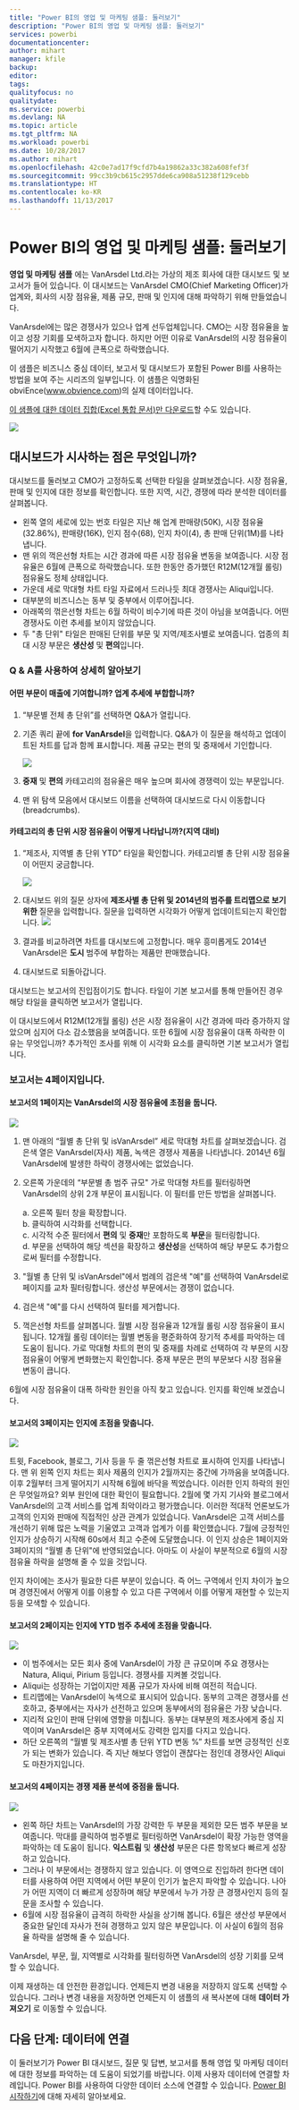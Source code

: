 ```yaml
---
title: "Power BI의 영업 및 마케팅 샘플: 둘러보기"
description: "Power BI의 영업 및 마케팅 샘플: 둘러보기"
services: powerbi
documentationcenter: 
author: mihart
manager: kfile
backup: 
editor: 
tags: 
qualityfocus: no
qualitydate: 
ms.service: powerbi
ms.devlang: NA
ms.topic: article
ms.tgt_pltfrm: NA
ms.workload: powerbi
ms.date: 10/28/2017
ms.author: mihart
ms.openlocfilehash: 42c0e7ad17f9cfd7b4a19862a33c382a608fef3f
ms.sourcegitcommit: 99cc3b9cb615c2957dde6ca908a51238f129cebb
ms.translationtype: HT
ms.contentlocale: ko-KR
ms.lasthandoff: 11/13/2017
---
```

# <a name="sales--marketing-sample-for-power-bi-take-a-tour"></a>Power BI의 영업 및 마케팅 샘플: 둘러보기
**영업 및 마케팅 샘플** 에는 VanArsdel Ltd.라는 가상의 제조 회사에 대한 대시보드 및 보고서가 들어 있습니다. 이 대시보드는 VanArsdel CMO(Chief Marketing Officer)가 업계와, 회사의 시장 점유율, 제품 규모, 판매 및 인지에 대해 파악하기 위해 만들었습니다.

VanArsdel에는 많은 경쟁사가 있으나 업계 선두업체입니다. CMO는 시장 점유율을 높이고 성장 기회를 모색하고자 합니다. 하지만 어떤 이유로 VanArsdel의 시장 점유율이 떨어지기 시작했고 6월에 큰폭으로 하락했습니다.

이 샘플은 비즈니스 중심 데이터, 보고서 및 대시보드가 포함된 Power BI를 사용하는 방법을 보여 주는 시리즈의 일부입니다. 이 샘플은 익명화된 obviEnce(www.obvience.com)의 실제 데이터입니다.

[이 샘플에 대한 데이터 집합(Excel 통합 문서)만 다운로드](http://go.microsoft.com/fwlink/?LinkId=529785)할 수도 있습니다.

![](media/sample-sales-and-marketing/sales1.png)

## <a name="what-is-our-dashboard-telling-us"></a>대시보드가 시사하는 점은 무엇입니까?
대시보드를 둘러보고 CMO가 고정하도록 선택한 타일을 살펴보겠습니다. 시장 점유율, 판매 및 인지에 대한 정보를 확인합니다. 또한 지역, 시간, 경쟁에 따라 분석한 데이터를 살펴봅니다.

* 왼쪽 열의 세로에 있는 번호 타일은 지난 해 업계 판매량(50K), 시장 점유율(32.86%), 판매량(16K), 인지 점수(68), 인지 차이(4), 총 판매 단위(1M)를 나타냅니다.
* 맨 위의 꺽은선형 차트는 시간 경과에 따른 시장 점유율 변동을 보여줍니다. 시장 점유율은 6월에 큰폭으로 하락했습니다. 또한 한동안 증가했던 R12M(12개월 롤링) 점유율도 정체 상태입니다.
* 가운데 세로 막대형 차트 타일 자료에서 드러나듯 최대 경쟁사는 Aliqui입니다.
* 대부분의 비즈니스는 동부 및 중부에서 이루어집니다.
* 아래쪽의 꺾은선형 차트는 6월 하락이 비수기에 따른 것이 아님을 보여줍니다. 어떤 경쟁사도 이런 추세를 보이지 않았습니다.
* 두 "총 단위" 타일은 판매된 단위를 부문 및 지역/제조사별로 보여줍니다. 업종의 최대 시장 부문은 **생산성** 및 **편의**입니다.

### <a name="use-qa-to-dig-a-little-deeper"></a>Q & A를 사용하여 상세히 알아보기
#### <a name="which-segments-drive-our-sales-does-it-match-the-industry-trend"></a>어떤 부문이 매출에 기여합니까? 업계 추세에 부합합니까?
1. “부문별 전체 총 단위”를 선택하면 Q&A가 열립니다.
2. 기존 쿼리 끝에 **for VanArsdel**을 입력합니다. Q&A가 이 질문을 해석하고 업데이트된 차트를 답과 함께 표시합니다. 제품 규모는 편의 및 중재에서 기인합니다.
   
   ![](media/sample-sales-and-marketing/sales2.png)
3. **중재** 및 **편의** 카테고리의 점유율은 매우 높으며 회사에 경쟁력이 있는 부문입니다.
4. 맨 위 탐색 모음에서 대시보드 이름을 선택하여 대시보드로 다시 이동합니다(breadcrumbs).

#### <a name="what-does-total-unit-market-share-look-like-for-category-versus-region"></a>카테고리의 총 단위 시장 점유율이 어떻게 나타납니까?(지역 대비)
1. “제조사, 지역별 총 단위 YTD” 타일을 확인합니다. 카테고리별 총 단위 시장 점유율이 어떤지 궁금합니다. 
   
   ![](media/sample-sales-and-marketing/sales3.png)
2. 대시보드 위의 질문 상자에 **제조사별 총 단위 및 2014년의 범주를 트리맵으로 보기 위한** 질문을 입력합니다. 질문을 입력하면 시각화가 어떻게 업데이트되는지 확인합니다.
   ![](media/sample-sales-and-marketing/totalunitsbymanufacturerandcategoryfor2014asatreemap-new.png)
3. 결과를 비교하려면 차트를 대시보드에 고정합니다. 매우 흥미롭게도 2014년 VanArsdel은 **도시** 범주에 부합하는 제품만 판매했습니다.
4. 대시보드로 되돌아갑니다.

대시보드는 보고서의 진입점이기도 합니다.  타일이 기본 보고서를 통해 만들어진 경우 해당 타일을 클릭하면 보고서가 열립니다. 

이 대시보드에서 R12M(12개월 롤링) 선은 시장 점유율이 시간 경과에 따라 증가하지 않았으며 심지어 다소 감소했음을 보여줍니다. 또한 6월에 시장 점유율이 대폭 하락한 이유는 무엇입니까? 추가적인 조사를 위해 이 시각화 요소를 클릭하면 기본 보고서가 열립니다.

### <a name="our-report-has-4-pages"></a>보고서는 4페이지입니다.
#### <a name="page-1-of-our-report-focuses-on-vanarsdels-market-share"></a>보고서의 1페이지는 VanArsdel의 시장 점유율에 초점을 둡니다.
![](media/sample-sales-and-marketing/sales5.png)

1. 맨 아래의 “월별 총 단위 및 isVanArsdel” 세로 막대형 차트를 살펴보겠습니다. 검은색 열은 VanArsdel(자사) 제품, 녹색은 경쟁사 제품을 나타냅니다. 2014년 6월 VanArsdel에 발생한 하락이 경쟁사에는 없었습니다.
2. 오른쪽 가운데의 “부문별 총 범주 규모" 가로 막대형 차트를 필터링하면 VanArsdel의 상위 2개 부문이 표시됩니다. 이 필터를 만든 방법을 살펴봅니다.  
   
   a.  오른쪽 필터 창을 확장합니다.  
   b.  클릭하여 시각화를 선택합니다.  
   c.  시각적 수준 필터에서 **편의** 및 **중재**만 포함하도록 **부문**을 필터링합니다.  
   d.  부문을 선택하여 해당 섹션을 확장하고 **생산성**을 선택하여 해당 부문도 추가함으로써 필터를 수정합니다.  
3. "월별 총 단위 및 isVanArsdel"에서 범례의 검은색 "예"를 선택하여 VanArsdel로 페이지를 교차 필터링합니다. 생산성 부문에서는 경쟁이 없습니다.
4. 검은색 "예"를 다시 선택하여 필터를 제거합니다.
5. 꺽은선형 차트를 살펴봅니다. 월별 시장 점유율과 12개월 롤링 시장 점유율이 표시됩니다. 12개월 롤링 데이터는 월별 변동을 평준화하여 장기적 추세를 파악하는 데 도움이 됩니다. 가로 막대형 차트의 편의 및 중재를 차례로 선택하여 각 부문의 시장 점유율이 어떻게 변화했는지 확인합니다. 중재 부문은 편의 부문보다 시장 점유율 변동이 큽니다.

6월에 시장 점유율이 대폭 하락한 원인을 아직 찾고 있습니다. 인지를 확인해 보겠습니다.

#### <a name="page-3-of-our-report-focuses-on-sentiment"></a>보고서의 3페이지는 인지에 초점을 맞춥니다.
![](media/sample-sales-and-marketing/sales6.png)

트윗, Facebook, 블로그, 기사 등을 두 줄 꺾은선형 차트로 표시하여 인지를 나타냅니다. 맨 위 왼쪽 인지 차트는 회사 제품의 인지가 2월까지는 중간에 가까움을 보여줍니다. 이후 2월부터 크게 떨어지기 시작해 6월에 바닥을 찍었습니다. 이러한 인지 하락의 원인은 무엇일까요? 외부 원인에 대한 확인이 필요합니다. 2월에 몇 가지 기사와 블로그에서 VanArsdel의 고객 서비스를 업계 최악이라고 평가했습니다. 이러한 적대적 언론보도가 고객의 인지와 판매에 직접적인 상관 관계가 있었습니다. VanArsdel은 고객 서비스를 개선하기 위해 많은 노력을 기울였고 고객과 업계가 이를 확인했습니다. 7월에 긍정적인 인지가 상승하기 시작해 60s에서 최고 수준에 도달했습니다. 이 인지 상승은 1페이지와 3페이지의 “월별 총 단위"에 반영되었습니다. 아마도 이 사실이 부분적으로 6월의 시장 점유율 하락을 설명해 줄 수 있을 것입니다.

인지 차이에는 조사가 필요한 다른 부분이 있습니다. 즉 어느 구역에서 인지 차이가 높으며 경영진에서 어떻게 이를 이용할 수 있고 다른 구역에서 이를 어떻게 재현할 수 있는지 등을 모색할 수 있습니다. 

#### <a name="page-2-of-our-report-focuses-on-ytd-category-trend"></a>보고서의 2페이지는 인지에 YTD 범주 추세에 초점을 맞춥니다.
![](media/sample-sales-and-marketing/reportpage2.png)

* 이 범주에서는 모든 회사 중에 VanArsdel이 가장 큰 규모이며 주요 경쟁사는 Natura, Aliqui, Pirium 등입니다. 경쟁사를 지켜볼 것입니다.
* Aliqui는 성장하는 기업이지만 제품 규모가 자사에 비해 여전히 적습니다.
* 트리맵에는 VanArsdel이 녹색으로 표시되어 있습니다. 동부의 고객은 경쟁사를 선호하고, 중부에서는 자사가 선전하고 있으며 동부에서의 점유율은 가장 낮습니다.
* 지리적 요인이 판매 단위에 영향을 미칩니다. 동부는 대부분의 제조사에게 중심 지역이며 VanArsdel은 중부 지역에서도 강력한 입지를 다지고 있습니다.
* 하단 오른쪽의 “월별 및 제조사별 총 단위 YTD 변동 %” 차트를 보면 긍정적인 신호가 되는 변화가 있습니다. 즉 지난 해보다 영업이 괜찮다는 점인데 경쟁사인 Aliqui도 마찬가지입니다.

#### <a name="page-4-of-our-report-focuses-on-competitive-product-analysis"></a>보고서의 4페이지는 경쟁 제품 분석에 중점을 둡니다.
![](media/sample-sales-and-marketing/sales8.png)

* 왼쪽 하단 차트는 VanArsdel의 가장 강력한 두 부문을 제외한 모든 범주 부문을 보여줍니다. 막대를 클릭하여 범주별로 필터링하면 VanArsdel이 확장 가능한 영역을 파악하는 데 도움이 됩니다. **익스트림** 및 **생산성** 부문은 다른 항목보다 빠르게 성장하고 있습니다.
* 그러나 이 부문에서는 경쟁하지 않고 있습니다. 이 영역으로 진입하려 한다면 데이터를 사용하여 어떤 지역에서 어떤 부문이 인기가 높은지 파악할 수 있습니다. 나아가 어떤 지역이 더 빠르게 성장하며 해당 부문에서 누가 가장 큰 경쟁사인지 등의 질문을 조사할 수 있습니다.
* 6월에 시장 점유율이 급격히 하락한 사실을 상기해 봅니다. 6월은 생산성 부문에서 중요한 달인데 자사가 전혀 경쟁하고 있지 않은 부문입니다. 이 사실이 6월의 점유율 하락을 설명해 줄 수 있습니다.

VanArsdel, 부문, 월, 지역별로 시각화를 필터링하면 VanArsdel의 성장 기회를 모색할 수 있습니다.

이제 재생하는 데 안전한 환경입니다. 언제든지 변경 내용을 저장하지 않도록 선택할 수 있습니다. 그러나 변경 내용을 저장하면 언제든지 이 샘플의 새 복사본에 대해 **데이터 가져오기** 로 이동할 수 있습니다.

## <a name="next-steps-connect-to-your-data"></a>다음 단계: 데이터에 연결
이 둘러보기가 Power BI 대시보드, 질문 및 답변, 보고서를 통해 영업 및 마케팅 데이터에 대한 정보를 파악하는 데 도움이 되었기를 바랍니다. 이제 사용자 데이터에 연결할 차례입니다. Power BI를 사용하여 다양한 데이터 소스에 연결할 수 있습니다. [Power BI 시작하기](service-get-started.md)에 대해 자세히 알아보세요.  

